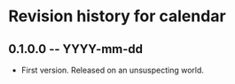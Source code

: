 # Revision history for calendar

## 0.1.0.0 -- YYYY-mm-dd

* First version. Released on an unsuspecting world.

